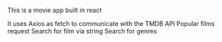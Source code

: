This is a movie app built in react

It uses Axios as fetch to communicate with the TMDB API 
Popular films request
Search for film via string
Search for genres
